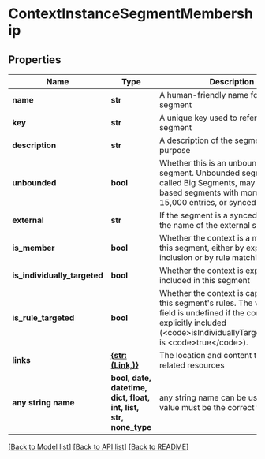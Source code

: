 # ContextInstanceSegmentMembership


## Properties
Name | Type | Description | Notes
------------ | ------------- | ------------- | -------------
**name** | **str** | A human-friendly name for the segment | 
**key** | **str** | A unique key used to reference the segment | 
**description** | **str** | A description of the segment&#39;s purpose | 
**unbounded** | **bool** | Whether this is an unbounded segment. Unbounded segments, also called Big Segments, may be list-based segments with more than 15,000 entries, or synced segments. | 
**external** | **str** | If the segment is a synced segment, the name of the external source | 
**is_member** | **bool** | Whether the context is a member of this segment, either by explicit inclusion or by rule matching | 
**is_individually_targeted** | **bool** | Whether the context is explicitly included in this segment | 
**is_rule_targeted** | **bool** | Whether the context is captured by this segment&#39;s rules. The value of this field is undefined if the context is also explicitly included (&lt;code&gt;isIndividuallyTargeted&lt;/code&gt; is &lt;code&gt;true&lt;/code&gt;). | 
**links** | [**{str: (Link,)}**](Link.md) | The location and content type of related resources | 
**any string name** | **bool, date, datetime, dict, float, int, list, str, none_type** | any string name can be used but the value must be the correct type | [optional]

[[Back to Model list]](../README.md#documentation-for-models) [[Back to API list]](../README.md#documentation-for-api-endpoints) [[Back to README]](../README.md)


